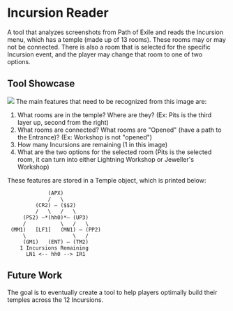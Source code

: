 # Incursion Reader

A tool that analyzes screenshots from Path of Exile and reads the Incursion menu, which has a temple (made up of 13 rooms). These rooms may or may not be connected. There is also a room that is selected for the specific Incursion event, and the player may change that room to one of two options.

## Tool Showcase
![](https://imgur.com/a/OGFHl2Y)
The main features that need to be recognized from this image are:
  1) What rooms are in the temple? Where are they? (Ex: Pits is the third layer up, second from the right)
  2) What rooms are connected? What rooms are "Opened" (have a path to the Entrance)? (Ex: Workshop is not "opened")
  3) How many Incursions are remaining (1 in this image)
  4) What are the two options for the selected room (Pits is the selected room, it can turn into either Lightning Workshop or Jeweller's Workshop)

These features are stored in a Temple object, which is printed below:
```
             (APX)
             /   \
         (CR2) — ($$2)
         /   \   /   \
     (PS2) —*(hh0)*— (UP3)
     /           \   /   \
 (MM1)   [LF1]   (MN1) — (PP2)
     \               \   /
     (GM1)   (ENT) — (TM2)
    1 Incursions Remaining
      LN1 <-- hh0 --> IR1
```

## Future Work
The goal is to eventually create a tool to help players optimally build their temples across the 12 Incursions.
